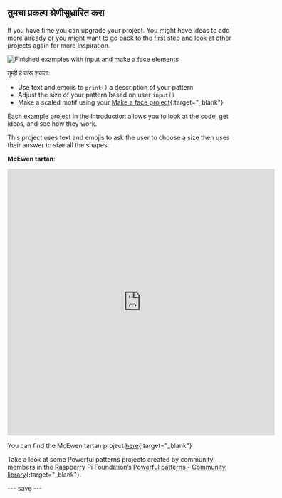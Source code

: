 ## तुमचा प्रकल्प श्रेणीसुधारित करा

If you have time you can upgrade your project. You might have ideas to add more already or you might want to go back to the first step and look at other projects again for more inspiration.

![Finished examples with input and make a face elements](images/upgrade.gif)

तुम्ही हे करू शकता:
- Use text and emojis to `print()` a description of your pattern
- Adjust the size of your pattern based on user `input()`
- Make a scaled motif using your [Make a face project](https://projects.raspberrypi.org/en/projects/make-a-face){:target="_blank"}

Each example project in the Introduction allows you to look at the code, get ideas, and see how they work.

This project uses text and emojis to ask the user to choose a size then uses their answer to size all the shapes:

**McEwen tartan**:
<iframe src="https://editor.raspberrypi.org/en/embed/viewer/mcewen-tartan-example" width="600" height="600" frameborder="0" marginwidth="0" marginheight="0" allowfullscreen>
</iframe>

You can find the McEwen tartan project [here](https://editor.raspberrypi.org/en/projects/mcewen-tartan-example){:target="_blank"}

Take a look at some Powerful patterns projects created by community members in the Raspberry Pi Foundation’s [Powerful patterns - Community library](https://wke.lt/w/s/yyNPQT){:target="_blank"}.

--- save ---

